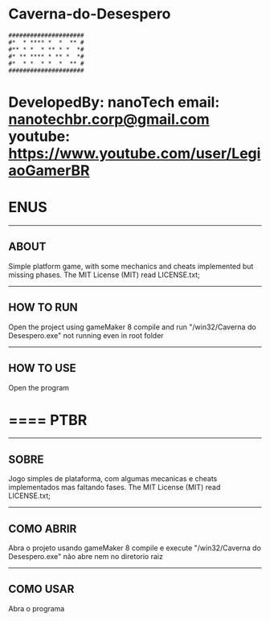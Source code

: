 # Caverna-do-Desespero
```
#####################
#*  * **** *  *  ** #
#** * *  * ** * *  *#
#* ** **** * ** *  *#
#*  * *  * *  *  ** #
#####################
```
DevelopedBy: nanoTech
email: nanotechbr.corp@gmail.com
youtube: https://www.youtube.com/user/LegiaoGamerBR
====
ENUS
====
-------------------------------------------------------
ABOUT
-------------------------------------------------------
Simple platform game, with some mechanics and cheats implemented but missing phases.
The MIT License (MIT) read LICENSE.txt;	


-------------------------------------------------------
HOW TO RUN
-------------------------------------------------------
Open the project using gameMaker 8 compile and run
"/win32/Caverna do Desespero.exe" not running even in root folder

-------------------------------------------------------
HOW TO USE
-------------------------------------------------------
Open the program

====
PTBR
====
-------------------------------------------------------
SOBRE
-------------------------------------------------------
Jogo simples de plataforma, com algumas mecanicas e cheats implementados mas faltando fases.
The MIT License (MIT) read LICENSE.txt;	


-------------------------------------------------------
COMO ABRIR
-------------------------------------------------------
Abra o projeto usando gameMaker 8 compile e execute
"/win32/Caverna do Desespero.exe" não abre nem no diretorio raiz

-------------------------------------------------------
COMO USAR
-------------------------------------------------------
Abra o programa
